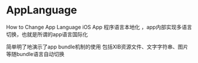 # AppLanguage
How to Change App Language
iOS App 程序语言本地化 ，app内部实现多语言切换，也就是所谓的app语言国际化

简单明了地演示了app bundle机制的使用
包括XIB资源文件、文字字符串、图片等随bundle语言自动切换
